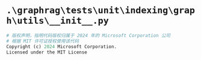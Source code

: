 # `.\graphrag\tests\unit\indexing\graph\utils\__init__.py`

```py
# 版权声明，指明代码版权归属于 2024 年的 Microsoft Corporation 公司
# 根据 MIT 许可证授权使用该代码
Copyright (c) 2024 Microsoft Corporation.
Licensed under the MIT License
```